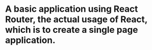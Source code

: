 # A basic application using React Router, the actual usage of React, which is to create a single page application.